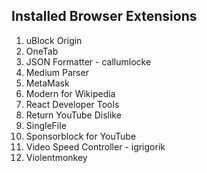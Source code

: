 ## Installed Browser Extensions
1. uBlock Origin
1. OneTab
1. JSON Formatter - callumlocke
1. Medium Parser
1. MetaMask
1. Modern for Wikipedia
1. React Developer Tools
1. Return YouTube Dislike
1. SingleFile
1. Sponsorblock for YouTube
1. Video Speed Controller - igrigorik
1. Violentmonkey